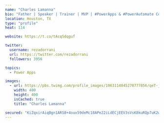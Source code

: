 ```yaml
---
name: "Charles Lamanna"
bio: "Father | Speaker | Trainer | MVP | #PowerApps & #PowerAutomate Community Super User | YouTuber Right-pointing triangle http://youtube.com/c/rezadorrani | Learn - Share - Clockwise rightwards and leftwards open circle arrows"
location: Houston, TX
type: "profile"
heat: 114

website: https://t.co/tAcqSdqguf

twitter:
  username: rezadorrani
  url: https://twitter.com/rezadorrani
  followers: 3956

topics:
  - Power Apps

images:
  - url: https://pbs.twimg.com/profile_images/1063114045270777856/qeT-jpWr_400x400.jpg
    width: 400
    height: 400
    isCached: true
    title: "Charles Lamanna"

secured: "KiZqxirAiqBgn1ARS8+4oux59deMc18APe22iLdECjEEV3sVsK8kuRQp7uK2w4AolKO7+8Kj7rPmc+diLwWVTkykPhoeqoeMu8+XM1t5YSHo6YXJ1EVVdsQFtQCXRqqsf+0VQtCX9TwkvOjoU7fxr+v/4pkxHGRoxpi3pn97MeM87qRJdHn5T9Cqv7TkDjhwb9JF/dNWSxHgEUYayX76HkXzCPtOiDEruDKC8+h6McAMCo3rKBxxxLyyA8ExLPUQoN2dunhRhNAThwOEpUwp/tPEq3tj4S4n88xBk+GoAz9GJoqefbhNdD1e/4lmi5e+mKa1oZFkZwIF++FazGk2CpWZFWdA4BB9lAUMtR0yFGo/NuZ1b1gkVc0o2xQV0q8aC8U8UqnyZQ5l5vkiAf/de76/oirNTV8pcLImc1wNj0s=;Jgwxnzyx23lHo2zav9k/xg=="
---
```


